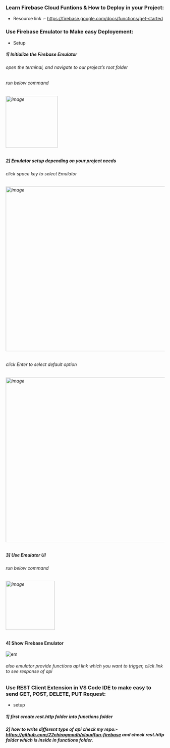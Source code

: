 ### Learn Firebase Cloud Funtions & How to Deploy in your Project:
- Resource link :- https://firebase.google.com/docs/functions/get-started

### Use Firebase Emulator to Make easy Deployement:
- Setup 

##### 1] Initialize the Firebase Emulator 
<h6>open the terminal, and navigate to our project’s root folder <h6/>
<h6>run below command <h6/>
 <img width="164" alt="image" src="https://user-images.githubusercontent.com/91516739/175473654-67f8be2e-1008-4f28-9968-b795bc7713df.png">

##### 2] Emulator setup depending on your project needs
<h6>click space key to select Emulator<h6/>

<img width="520" alt="image" src="https://user-images.githubusercontent.com/91516739/175473964-4768a1b9-c86f-4485-a740-d58e42576f39.png">
<h6>click Enter to select default option<h6/>
<img width="520" alt="image" src="https://user-images.githubusercontent.com/91516739/175474118-d4a0fdd7-7eb1-467c-b7a2-cc92a7f0b592.png">

##### 3] Use Emulator UI
<h6>run below command<h6/>
<img width="155" alt="image" src="https://user-images.githubusercontent.com/91516739/175474587-51def4dd-7126-4d72-8751-c926f87dfe14.png">

#### 4] Show Firebase Emulator
![em](https://user-images.githubusercontent.com/91516739/175475286-d5ea53aa-3bee-4831-a027-e9651adce501.jpg)
<h6>also emulator provide functions api link which you want to trigger, click link to see response of api<h6/>


### Use REST Client Extension in VS Code IDE to make easy to send GET, POST, DELETE, PUT Request:
- setup
##### 1] first create rest.http folder into functions folder
##### 2] how to write different type of api check my repo:- https://github.com/22chiragmodh/cloudfun-firebase and check rest.http folder which is inside in functions folder.


